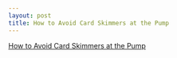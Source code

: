 ```yaml
---
layout: post
title: How to Avoid Card Skimmers at the Pump
---
```


[How to Avoid Card Skimmers at the Pump](https://krebsonsecurity.com/2018/06/how-to-avoid-card-skimmers-at-the-pump/)
